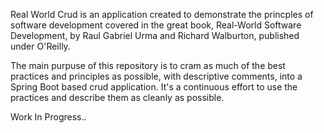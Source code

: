 Real World Crud is an application created to demonstrate the princples of software development covered in the great book, Real-World Software Development, by Raul Gabriel Urma and Richard Walburton, published under O'Reilly.

The main purpuse of this repository is to cram as much of the best practices and principles as possible, with descriptive comments, into a Spring Boot based crud application.  It's a continuous effort to use the practices and describe them as cleanly as possible.

Work In Progress..
